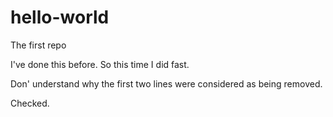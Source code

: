 # hello-world
The first repo

I've done this before. So this time I did fast. 

Don' understand why the first two lines were considered as being removed.

Checked.
